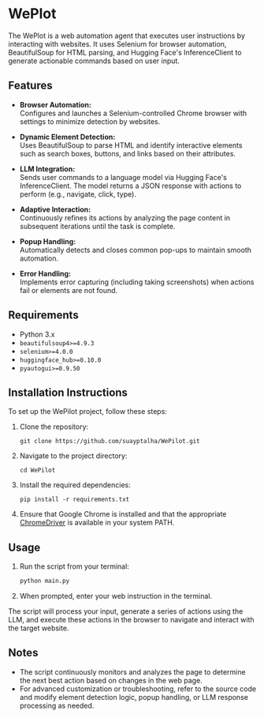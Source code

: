 # WePlot

The WePlot is a web automation agent that executes user instructions by interacting with websites. It uses Selenium for browser automation, BeautifulSoup for HTML parsing, and Hugging Face's InferenceClient to generate actionable commands based on user input.

## Features

- **Browser Automation:**  
  Configures and launches a Selenium-controlled Chrome browser with settings to minimize detection by websites.

- **Dynamic Element Detection:**  
  Uses BeautifulSoup to parse HTML and identify interactive elements such as search boxes, buttons, and links based on their attributes.

- **LLM Integration:**  
  Sends user commands to a language model via Hugging Face's InferenceClient. The model returns a JSON response with actions to perform (e.g., navigate, click, type).

- **Adaptive Interaction:**  
  Continuously refines its actions by analyzing the page content in subsequent iterations until the task is complete.

- **Popup Handling:**  
  Automatically detects and closes common pop-ups to maintain smooth automation.

- **Error Handling:**  
  Implements error capturing (including taking screenshots) when actions fail or elements are not found.

## Requirements

- Python 3.x
- `beautifulsoup4>=4.9.3`
- `selenium>=4.0.0`
- `huggingface_hub>=0.10.0`
- `pyautogui>=0.9.50`

## Installation Instructions
To set up the WePilot project, follow these steps:

1. Clone the repository:
   ```
   git clone https://github.com/suayptalha/WePilot.git
   ```

2. Navigate to the project directory:
   ```
   cd WePilot
   ```

3. Install the required dependencies:
   ```
   pip install -r requirements.txt
   ```
4. Ensure that Google Chrome is installed and that the appropriate [ChromeDriver](https://sites.google.com/chromium.org/driver/) is available in your system PATH.

## Usage

1. Run the script from your terminal:
   ```sh
   python main.py
   ```
2. When prompted, enter your web instruction in the terminal.

The script will process your input, generate a series of actions using the LLM, and execute these actions in the browser to navigate and interact with the target website.

## Notes

- The script continuously monitors and analyzes the page to determine the next best action based on changes in the web page.
- For advanced customization or troubleshooting, refer to the source code and modify element detection logic, popup handling, or LLM response processing as needed.
